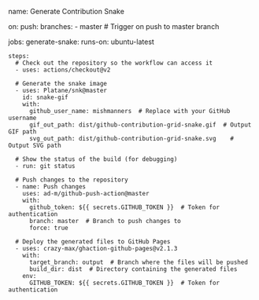 name: Generate Contribution Snake

on:
  push:
    branches:
      - master  # Trigger on push to master branch

jobs:
  generate-snake:
    runs-on: ubuntu-latest

    steps:
      # Check out the repository so the workflow can access it
      - uses: actions/checkout@v2

      # Generate the snake image
      - uses: Platane/snk@master
        id: snake-gif
        with:
          github_user_name: mishmanners  # Replace with your GitHub username
          gif_out_path: dist/github-contribution-grid-snake.gif  # Output GIF path
          svg_out_path: dist/github-contribution-grid-snake.svg    # Output SVG path

      # Show the status of the build (for debugging)
      - run: git status

      # Push changes to the repository
      - name: Push changes
        uses: ad-m/github-push-action@master
        with:
          github_token: ${{ secrets.GITHUB_TOKEN }}  # Token for authentication
          branch: master  # Branch to push changes to
          force: true

      # Deploy the generated files to GitHub Pages
      - uses: crazy-max/ghaction-github-pages@v2.1.3
        with:
          target_branch: output  # Branch where the files will be pushed
          build_dir: dist  # Directory containing the generated files
        env:
          GITHUB_TOKEN: ${{ secrets.GITHUB_TOKEN }}  # Token for authentication
